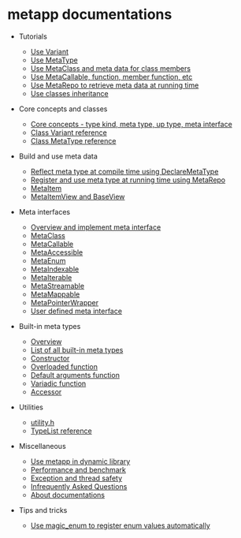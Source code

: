 [//]: # (Auto generated file, don't modify this file.)

# metapp documentations

- Tutorials
  - [Use Variant](tutorial/tutorial_variant.md)
  - [Use MetaType](tutorial/tutorial_metatype.md)
  - [Use MetaClass and meta data for class members](tutorial/tutorial_metaclass.md)
  - [Use MetaCallable, function, member function, etc](tutorial/tutorial_callable.md)
  - [Use MetaRepo to retrieve meta data at running time](tutorial/tutorial_metarepo.md)
  - [Use classes inheritance](tutorial/tutorial_metaclass_inheritance.md)

- Core concepts and classes
  - [Core concepts - type kind, meta type, up type, meta interface](core_concepts.md)
  - [Class Variant reference](variant.md)
  - [Class MetaType reference](metatype.md)

- Build and use meta data
  - [Reflect meta type at compile time using DeclareMetaType](declaremetatype.md)
  - [Register and use meta type at running time using MetaRepo](metarepo.md)
  - [MetaItem](metaitem.md)
  - [MetaItemView and BaseView](views.md)

- Meta interfaces
  - [Overview and implement meta interface](meta_interface_overview.md)
  - [MetaClass](interfaces/metaclass.md)
  - [MetaCallable](interfaces/metacallable.md)
  - [MetaAccessible](interfaces/metaaccessible.md)
  - [MetaEnum](interfaces/metaenum.md)
  - [MetaIndexable](interfaces/metaindexable.md)
  - [MetaIterable](interfaces/metaiterable.md)
  - [MetaStreamable](interfaces/metastreamable.md)
  - [MetaMappable](interfaces/metamappable.md)
  - [MetaPointerWrapper](interfaces/metapointerwrapper.md)
  - [User defined meta interface](interfaces/metauser.md)

- Built-in meta types
  - [Overview](metatypes/overview_metatypes.md)
  - [List of all built-in meta types](metatypes/list_all.md)
  - [Constructor](metatypes/constructor.md)
  - [Overloaded function](metatypes/overloaded_function.md)
  - [Default arguments function](metatypes/default_args_function.md)
  - [Variadic function](metatypes/variadic_function.md)
  - [Accessor](metatypes/accessor.md)

- Utilities
  - [utility.h](utilities/utility.md)
  - [TypeList reference](utilities/typelist.md)

- Miscellaneous
  - [Use metapp in dynamic library](dynamic_library.md)
  - [Performance and benchmark](benchmark.md)
  - [Exception and thread safety](exception_thread_safety.md)
  - [Infrequently Asked Questions](faq.md)
  - [About documentations](about_document.md)

- Tips and tricks
  - [Use magic_enum to register enum values automatically](tips/magic_enum.md)

